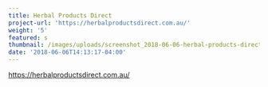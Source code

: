 ```yaml
---
title: Herbal Products Direct
project-url: 'https://herbalproductsdirect.com.au/'
weight: '5'
featured: s
thumbnail: /images/uploads/screenshot_2018-06-06-herbal-products-direct-your-australian-online-herbal-store.jpg
date: '2018-06-06T14:13:17-04:00'
---
```

https://herbalproductsdirect.com.au/
